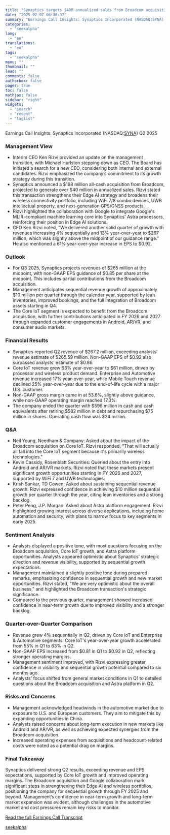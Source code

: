 ```yaml
---
title: "Synaptics targets $40M annualized sales from Broadcom acquisition with expanded IoT portfolio"
date: "2025-02-07 06:36:37"
summary: "Earnings Call Insights: Synaptics Incorporated (NASDAQ:SYNA) Q2 2025 Management View Interim CEO Ken Rizvi provided an update on the management transition, with Michael Hurlston stepping down as CEO. The Board has initiated a search for a new CEO, considering both internal and external candidates. Rizvi emphasized the company’s commitment to..."
categories:
  - "seekalpha"
lang:
  - "en"
translations:
  - "en"
tags:
  - "seekalpha"
menu: ""
thumbnail: ""
lead: ""
comments: false
authorbox: false
pager: true
toc: false
mathjax: false
sidebar: "right"
widgets:
  - "search"
  - "recent"
  - "taglist"
---
```


Earnings Call Insights: Synaptics Incorporated (NASDAQ:[SYNA](https://seekingalpha.com/symbol/SYNA "Synaptics Incorporated")) Q2 2025

### Management View

* Interim CEO Ken Rizvi provided an update on the management transition, with Michael Hurlston stepping down as CEO. The Board has initiated a search for a new CEO, considering both internal and external candidates. Rizvi emphasized the company’s commitment to its growth strategy during this transition.
* Synaptics announced a $198 million all-cash acquisition from Broadcom, projected to generate over $40 million in annualized sales. Rizvi stated this transaction strengthens their Edge AI strategy and broadens their wireless connectivity portfolio, including WiFi 7/8 combo devices, UWB intellectual property, and next-generation GPS/GNSS products.
* Rizvi highlighted the collaboration with Google to integrate Google's MLIR-compliant machine learning core into Synaptics' Astra processors, reinforcing their position in Edge AI solutions.
* CFO Ken Rizvi noted, "We delivered another solid quarter of growth with revenues increasing 4% sequentially and 13% year-over-year to $267 million, which was slightly above the midpoint of our guidance range." He also mentioned a 61% year-over-year increase in EPS to $0.92.

### Outlook

* For Q3 2025, Synaptics projects revenues of $265 million at the midpoint, with non-GAAP EPS guidance of $0.85 per share at the midpoint. This includes partial contributions from the Broadcom acquisition.
* Management anticipates sequential revenue growth of approximately $10 million per quarter through the calendar year, supported by lean inventories, improved bookings, and the full integration of Broadcom assets starting in Q4.
* The Core IoT segment is expected to benefit from the Broadcom acquisition, with further contributions anticipated in FY 2026 and 2027 through expanded customer engagements in Android, AR/VR, and consumer audio markets.

### Financial Results

* Synaptics reported Q2 revenue of $267.2 million, exceeding analysts’ revenue estimate of $265.59 million. Non-GAAP EPS of $0.92 also surpassed analysts’ estimate of $0.86.
* Core IoT revenue grew 63% year-over-year to $61 million, driven by processor and wireless product demand. Enterprise and Automotive revenue increased 17% year-over-year, while Mobile Touch revenue declined 25% year-over-year due to the end-of-life cycle with a major U.S. customer.
* Non-GAAP gross margin came in at 53.6%, slightly above guidance, while non-GAAP operating margin reached 17.3%.
* The company ended the quarter with $596 million in cash and cash equivalents after retiring $582 million in debt and repurchasing $75 million in shares. Operating cash flow was $24 million.

### Q&A

* Neil Young, Needham & Company: Asked about the impact of the Broadcom acquisition on Core IoT. Rizvi responded, "That will actually all fall into the Core IoT segment because it's primarily wireless technologies."
* Kevin Cassidy, Rosenblatt Securities: Queried about the entry into Android and AR/VR markets. Rizvi noted that these markets present significant growth opportunities starting in FY 2026 and 2027, supported by WiFi 7 and UWB technologies.
* Krish Sankar, TD Cowen: Asked about sustaining sequential revenue growth. Rizvi expressed confidence in achieving $10 million sequential growth per quarter through the year, citing lean inventories and a strong backlog.
* Peter Peng, J.P. Morgan: Asked about Astra platform engagement. Rizvi highlighted growing interest across diverse applications, including home automation and security, with plans to narrow focus to key segments in early 2025.

### Sentiment Analysis

* Analysts displayed a positive tone, with most questions focusing on the Broadcom acquisition, Core IoT growth, and Astra platform opportunities. Analysts appeared optimistic about Synaptics' strategic direction and revenue visibility, supported by sequential growth expectations.
* Management maintained a slightly positive tone during prepared remarks, emphasizing confidence in sequential growth and new market opportunities. Rizvi stated, "We are very optimistic about the overall business," and highlighted the Broadcom transaction's strategic significance.
* Compared to the previous quarter, management showed increased confidence in near-term growth due to improved visibility and a stronger backlog.

### Quarter-over-Quarter Comparison

* Revenue grew 4% sequentially in Q2, driven by Core IoT and Enterprise & Automotive segments. Core IoT's year-over-year growth accelerated from 55% in Q1 to 63% in Q2.
* Non-GAAP EPS increased from $0.81 in Q1 to $0.92 in Q2, reflecting stronger operating margins.
* Management sentiment improved, with Rizvi expressing greater confidence in visibility and sequential growth potential compared to six months ago.
* Analysts' focus shifted from general market conditions in Q1 to detailed questions about the Broadcom acquisition and Astra platform in Q2.

### Risks and Concerns

* Management acknowledged headwinds in the automotive market due to exposure to U.S. and European customers. They aim to mitigate this by expanding opportunities in China.
* Analysts raised concerns about long-term execution in new markets like Android and AR/VR, as well as achieving expected synergies from the Broadcom acquisition.
* Increased operating expenses from acquisitions and headcount-related costs were noted as a potential drag on margins.

### Final Takeaway

Synaptics delivered strong Q2 results, exceeding revenue and EPS expectations, supported by Core IoT growth and improved operating margins. The Broadcom acquisition and Google collaboration mark significant steps in strengthening their Edge AI and wireless portfolios, positioning the company for sequential growth through FY 2025 and beyond. Management’s confidence in near-term growth and long-term market expansion was evident, although challenges in the automotive market and cost pressures remain key risks to monitor.

[Read the full Earnings Call Transcript](https://seekingalpha.com/symbol/SYNA/earnings/transcripts)

[seekalpha](https://seekingalpha.com/news/4404958-synaptics-targets-40m-annualized-sales-from-broadcom-acquisition-with-expanded-iot-portfolio)
